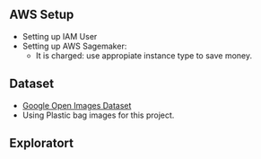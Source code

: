 ## AWS Setup
- Setting up IAM User
- Setting up AWS Sagemaker:
  - It is charged: use appropiate instance type to save money.
## Dataset  
- [Google Open Images Dataset](https://storage.googleapis.com/openimages/web/index.html)
- Using Plastic bag images for this project.
## Exploratort
   
